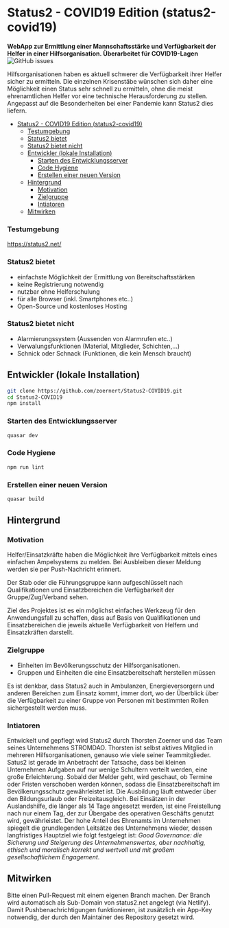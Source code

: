 # Status2 - COVID19 Edition (status2-covid19)
**WebApp zur Ermittlung einer Mannschaftsstärke und Verfügbarkeit der Helfer in einer Hilfsorganisation. Überarbeitet für COVID19-Lagen**
![GitHub issues](https://img.shields.io/github/issues/zoernert/Status2-COVID19)

Hilfsorganisationen haben es aktuell schwerer die Verfügbarkeit ihrer Helfer sicher zu ermitteln. Die einzelnen Krisenstäbe wünschen sich daher eine Möglichkeit einen Status sehr schnell zu ermitteln, ohne die meist ehrenamtlichen Helfer vor eine technische Herausforderung zu stellen. Angepasst auf die Besonderheiten bei einer Pandemie kann Status2 dies liefern.

- [Status2 - COVID19 Edition (status2-covid19)](#status2---covid19-edition--status2-covid19-)
    + [Testumgebung](#testumgebung)
    + [Status2 bietet](#status2-bietet)
    + [Status2 bietet nicht](#status2-bietet-nicht)
  * [Entwickler (lokale Installation)](#entwickler--lokale-installation-)
    + [Starten des Entwicklungsserver](#starten-des-entwicklungsserver)
    + [Code Hygiene](#code-hygiene)
    + [Erstellen einer neuen Version](#erstellen-einer-neuen-version)
  * [Hintergrund](#hintergrund)
    + [Motivation](#motivation)
    + [Zielgruppe](#zielgruppe)
    + [Intiatoren](#intiatoren)
  * [Mitwirken](#mitwirken)

### Testumgebung
https://status2.net/

### Status2 bietet
- einfachste Möglichkeit der Ermittlung von Bereitschaftsstärken
- keine Registrierung notwendig
- nutzbar ohne Helferschulung
- für alle Browser (inkl. Smartphones etc..)
- Open-Source und kostenloses Hosting

### Status2 bietet nicht
- Alarmierungssystem (Aussenden von Alarmrufen etc..)
- Verwalungsfunktionen (Material, Mitglieder, Schichten,...)
- Schnick oder Schnack (Funktionen, die kein Mensch braucht)

## Entwickler (lokale Installation)
```bash
git clone https://github.com/zoernert/Status2-COVID19.git
cd Status2-COVID19
npm install
```
### Starten des Entwicklungsserver
```bash
quasar dev
```

### Code Hygiene
```bash
npm run lint
```

### Erstellen einer neuen Version
```bash
quasar build
```
## Hintergrund
### Motivation
Helfer/Einsatzkräfte haben die Möglichkeit ihre Verfügbarkeit mittels eines einfachen Ampelsystems zu melden. Bei Ausbleiben dieser Meldung werden sie per Push-Nachricht erinnert.

Der Stab oder die Führungsgruppe kann aufgeschlüsselt nach Qualifikationen und Einsatzbereichen die Verfügbarkeit der Gruppe/Zug/Verband sehen.

Ziel des Projektes ist es ein möglichst einfaches Werkzeug für den Anwendungsfall zu schaffen, dass auf Basis von Qualifikationen und Einsatzbereichen die jeweils aktuelle Verfügbarkeit von Helfern und Einsatzkräften darstellt.

### Zielgruppe  

-   Einheiten im Bevölkerungsschutz der Hilfsorganisationen.
-   Gruppen und Einheiten die eine Einsatzbereitschaft herstellen müssen

Es ist denkbar, dass Status2 auch in Ambulanzen, Energieversorgern und anderen Bereichen zum Einsatz kommt, immer dort, wo der Überblick über die Verfügbarkeit zu einer Gruppe von Personen mit bestimmten Rollen sichergestellt werden muss.

### Intiatoren
Entwickelt und gepflegt wird Status2 durch Thorsten Zoerner und das Team seines Unternehmens STROMDAO. Thorsten ist selbst aktives Mitglied in mehreren Hilfsorganisationen, genauso wie viele seiner Teammitglieder. Satus2 ist gerade im Anbetracht der Tatsache, dass bei kleinen Unternehmen Aufgaben auf nur wenige Schultern verteilt werden, eine große Erleichterung. Sobald der Melder geht, wird geschaut, ob Termine oder Fristen verschoben werden können, sodass die Einsatzbereitschaft im Bevölkerungsschutz gewährleistet ist. Die Ausbildung läuft entweder über den Bildungsurlaub oder Freizeitausgleich. Bei Einsätzen in der Auslandshilfe, die länger als 14 Tage angesetzt werden, ist eine Freistellung nach nur einem Tag, der zur Übergabe des operativen Geschäfts genutzt wird, gewährleistet. Der hohe Anteil des Ehrenamts im Unternehmen spiegelt die grundlegenden Leitsätze des Unternehmens wieder, dessen langfristiges Hauptziel wie folgt festgelegt ist: _Good Governance: die Sicherung und Steigerung des Unternehmenswertes, aber nachhaltig, ethisch und moralisch korrekt und wertvoll und mit großem gesellschaftlichem Engagement_.

## Mitwirken
Bitte einen Pull-Request mit einem eigenen Branch machen. Der Branch wird automatisch als Sub-Domain von status2.net angelegt (via Netlify). Damit Pushbenachrichtigungen funktionieren, ist zusätzlich ein App-Key notwendig, der durch den Maintainer des Repository gesetzt wird.
